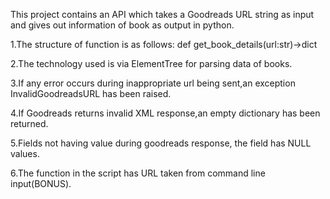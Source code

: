 This project contains an API which takes a Goodreads URL string as input and gives out information of book as output in python.

1.The structure of function is as follows:
def get_book_details(url:str)->dict

2.The technology used is via ElementTree for parsing data of books.

3.If any error occurs during inappropriate url being sent,an exception InvalidGoodreadsURL has been raised.

4.If Goodreads returns invalid XML response,an empty dictionary has been returned.

5.Fields not having value  during goodreads response, the field has NULL values.

6.The function in the script has URL taken from command line input(BONUS).